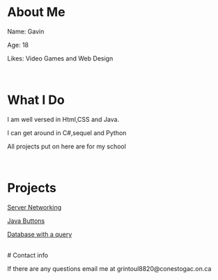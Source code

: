 # About Me
<p>Name: Gavin</p>
<p>Age: 18</p>
<p>Likes: Video Games and Web Design</p>
<br>

# What I Do
<p> I am well versed in Html,CSS and Java.</p>
<p> I can get around in C#,sequel and Python</P>
<p> All projects put on here are for my school</p>
<br>

# Projects
<p><a href="A1.pkt" download>Server Networking</a></p>
<p><a href="index.html" download>Java Buttons</a></p>
<p><a href="Assignment 1 DB GR.accdb" download>Database with a query</a></p>

<br>
# Contact info
<p>If there are any questions email me at grintoul8820@conestogac.on.ca
